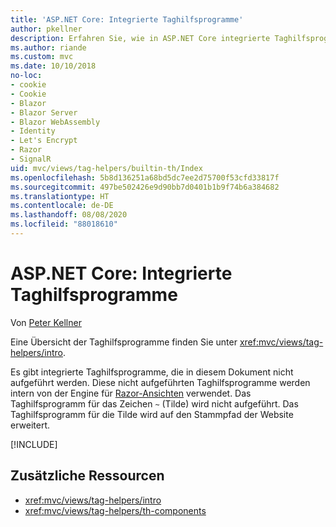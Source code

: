 ```yaml
---
title: 'ASP.NET Core: Integrierte Taghilfsprogramme'
author: pkellner
description: Erfahren Sie, wie in ASP.NET Core integrierte Taghilfsprogramme dabei helfen, Ihre Produktivität zu steigern.
ms.author: riande
ms.custom: mvc
ms.date: 10/10/2018
no-loc:
- cookie
- Cookie
- Blazor
- Blazor Server
- Blazor WebAssembly
- Identity
- Let's Encrypt
- Razor
- SignalR
uid: mvc/views/tag-helpers/builtin-th/Index
ms.openlocfilehash: 5b8d136251a68bd5dc7ee2d75700f53cfd33817f
ms.sourcegitcommit: 497be502426e9d90bb7d0401b1b9f74b6a384682
ms.translationtype: HT
ms.contentlocale: de-DE
ms.lasthandoff: 08/08/2020
ms.locfileid: "88018610"
---
```

# <a name="aspnet-core-built-in-tag-helpers"></a>ASP.NET Core: Integrierte Taghilfsprogramme

Von [Peter Kellner](https://peterkellner.net)

Eine Übersicht der Taghilfsprogramme finden Sie unter <xref:mvc/views/tag-helpers/intro>.

Es gibt integrierte Taghilfsprogramme, die in diesem Dokument nicht aufgeführt werden. Diese nicht aufgeführten Taghilfsprogramme werden intern von der Engine für [Razor-Ansichten](xref:mvc/views/razor) verwendet. Das Taghilfsprogramm für das Zeichen `~` (Tilde) wird nicht aufgeführt. Das Taghilfsprogramm für die Tilde wird auf den Stammpfad der Website erweitert.

[!INCLUDE[](~/includes/built-in-TH.md)]

## <a name="additional-resources"></a>Zusätzliche Ressourcen

* <xref:mvc/views/tag-helpers/intro>
* <xref:mvc/views/tag-helpers/th-components>
